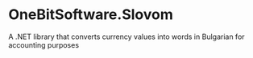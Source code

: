 # OneBitSoftware.Slovom
A .NET library that converts currency values into words in Bulgarian for accounting purposes
